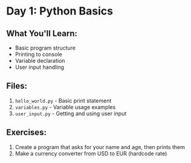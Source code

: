 # Day 1: Python Basics

## What You'll Learn:
- Basic program structure
- Printing to console
- Variable declaration
- User input handling

## Files:
1. `hello_world.py` - Basic print statement
2. `variables.py` - Variable usage examples
3. `user_input.py` - Getting and using user input

## Exercises:
1. Create a program that asks for your name and age, then prints them
2. Make a currency converter from USD to EUR (hardcode rate)